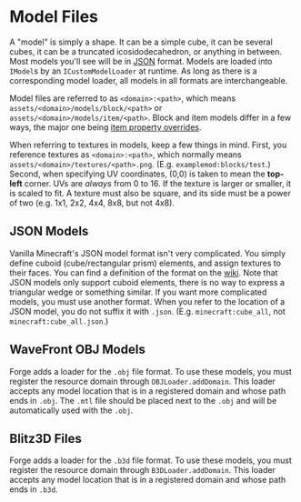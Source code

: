 Model Files
===========

A "model" is simply a shape. It can be a simple cube, it can be several cubes, it can be a truncated icosidodecahedron, or anything in between. Most models you'll see will be in [JSON] format. Models are loaded into `IModel`s by an `ICustomModelLoader` at runtime. As long as there is a corresponding model loader, all models in all formats are interchangeable.

Model files are referred to as `<domain>:<path>`, which means `assets/<domain>/models/block/<path>` or `assets/<domain>/models/item/<path>`. Block and item models differ in a few ways, the major one being [item property overrides][overrides].

When referring to textures in models, keep a few things in mind. First, you reference textures as `<domain>:<path>`, which normally means `assets/<domain>/textures/<path>.png`. (E.g. `examplemod:blocks/test`.) Second, when specifying UV coordinates, (0,0) is taken to mean the **top-left** corner. UVs are *always* from 0 to 16. If the texture is larger or smaller, it is scaled to fit. A texture must also be square, and its side must be a power of two (e.g. 1x1, 2x2, 4x4, 8x8, but not 4x8).

JSON Models
-----------

Vanilla Minecraft's JSON model format isn't very complicated. You simply define cuboid (cube/rectangular prism) elements, and assign textures to their faces. You can find a definition of the format on the [wiki]. Note that JSON models only support cuboid elements, there is no way to express a triangular wedge or something similar. If you want more complicated models, you must use another format. When you refer to the location of a JSON model, you do not suffix it with `.json`. (E.g. `minecraft:cube_all`, not `minecraft:cube_all.json`.)

WaveFront OBJ Models
--------------------

Forge adds a loader for the `.obj` file format. To use these models, you must register the resource domain through `OBJLoader.addDomain`. This loader accepts any model location that is in a registered domain and whose path ends in `.obj`. The `.mtl` file should be placed next to the `.obj` and will be automatically used with the `.obj`.

Blitz3D Files
-------------

Forge adds a loader for the `.b3d` file format. To use these models, you must register the resource domain through `B3DLoader.addDomain`. This loader accepts any model location that is in a registered domain and whose path ends in `.b3d`.

[JSON]: http://www.json.org
[wiki]: http://minecraft.gamepedia.com/Model#Block_models
[overrides]: overrides.md
